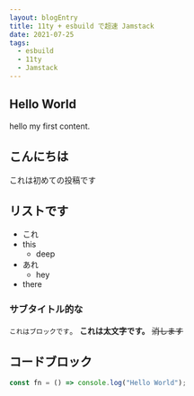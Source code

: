 ```yaml
---
layout: blogEntry
title: 11ty + esbuild で超速 Jamstack
date: 2021-07-25
tags:
  - esbuild
  - 11ty
  - Jamstack
---
```


## Hello World

hello my first content.

## こんにちは

これは初めての投稿です

## リストです

- これ
- this
  - deep
- あれ
  - hey
- there

### サブタイトル的な

`これはブロックです`。
**これは太文字です。**
~~消します~~

## コードブロック

```js
const fn = () => console.log("Hello World");
```

